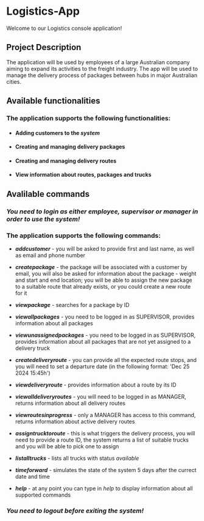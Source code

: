 # Logistics-App

Welcome to our Logistics console application!

## Project Description

The application will be used by employees of a large Australian company aiming to expand its activities to the freight industry. The app will be used to manage the delivery process of packages between hubs in major Australian cities.

## Available functionalities

### The application supports the following functionalities:

* #### Adding customers to the *system*

* #### Creating and managing delivery packages

* #### Creating and managing delivery routes

* #### View information about routes, packages and trucks

## Avalilable commands
### _You need to login as either _**employee**_, _**supervisor**_ or _**manager**_ in order to use the system!_

### The application supports the following commands:

* _**addcustomer**_ -  you will be asked to provide first and last name, as well as email and phone number

* _**createpackage**_ - the package will be associated with a customer by email, you will also be asked for information about the package - weight and start and end location; you will be able to assign the new package to a suitable route that already exists, or you could create a new route for it
* _**viewpackage**_ - searches for a package by ID
* _**viewallpackages**_ - you need to be logged in as SUPERVISOR, provides information about all packages
* _**viewunassignedpackages**_ - you need to be logged in as SUPERVISOR, provides information about all packages that are not yet assigned to a delivery truck

* _**createdeliveryroute**_ - you can provide all the expected route stops, and you will need to set a departure date (in the following format: 'Dec 25 2024 15:45h')
* _**viewdeliveryroute**_ - provides information about a route by its ID
* _**viewalldeliveryroutes**_ - you will need to be logged in as MANAGER, returns information about all delivery routes
* _**viewroutesinprogress**_ - only a MANAGER has access to this command, returns information about active delivery routes

* _**assigntrucktoroute**_ - this is what triggers the delivery process, you will need to provide a route ID, the system returns a list of suitable trucks and you will be able to pick one to assign

* _**listalltrucks**_ - lists all trucks with status _available_

* _**timeforward**_ - simulates the state of the system 5 days after the currect date and time

* _**help**_ - at any point you can type in _help_ to display information about all supported commands


### _You need to logout before exiting the system!_